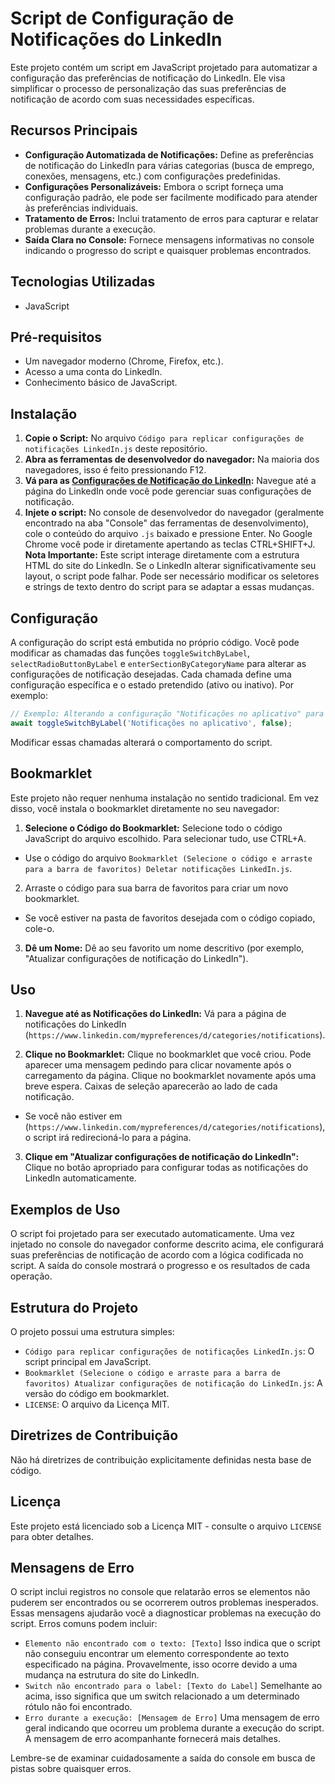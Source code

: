 # Script de Configuração de Notificações do LinkedIn
Este projeto contém um script em JavaScript projetado para automatizar a configuração das preferências de notificação do LinkedIn. Ele visa simplificar o processo de personalização das suas preferências de notificação de acordo com suas necessidades específicas.

## Recursos Principais
* **Configuração Automatizada de Notificações:** Define as preferências de notificação do LinkedIn para várias categorias (busca de emprego, conexões, mensagens, etc.) com configurações predefinidas.
* **Configurações Personalizáveis:** Embora o script forneça uma configuração padrão, ele pode ser facilmente modificado para atender às preferências individuais.
* **Tratamento de Erros:** Inclui tratamento de erros para capturar e relatar problemas durante a execução.
* **Saída Clara no Console:** Fornece mensagens informativas no console indicando o progresso do script e quaisquer problemas encontrados.

## Tecnologias Utilizadas
* JavaScript

## Pré-requisitos
* Um navegador moderno (Chrome, Firefox, etc.).
* Acesso a uma conta do LinkedIn.
* Conhecimento básico de JavaScript.

## Instalação
1. **Copie o Script:** No arquivo `Código para replicar configurações de notificações LinkedIn.js` deste repositório. 
2. **Abra as ferramentas de desenvolvedor do navegador:** Na maioria dos navegadores, isso é feito pressionando F12.
3. **Vá para as [Configurações de Notificação do LinkedIn](https://www.linkedin.com/mypreferences/d/categories/notifications):** Navegue até a página do LinkedIn onde você pode gerenciar suas configurações de notificação.
4. **Injete o script:** No console de desenvolvedor do navegador (geralmente encontrado na aba "Console" das ferramentas de desenvolvimento), cole o conteúdo do arquivo `.js` baixado e pressione Enter. No Google Chrome você pode ir diretamente apertando as teclas CTRL+SHIFT+J.
**Nota Importante:** Este script interage diretamente com a estrutura HTML do site do LinkedIn. Se o LinkedIn alterar significativamente seu layout, o script pode falhar. Pode ser necessário modificar os seletores e strings de texto dentro do script para se adaptar a essas mudanças.

## Configuração
A configuração do script está embutida no próprio código. Você pode modificar as chamadas das funções `toggleSwitchByLabel`, `selectRadioButtonByLabel` e `enterSectionByCategoryName` para alterar as configurações de notificação desejadas. Cada chamada define uma configuração específica e o estado pretendido (ativo ou inativo). Por exemplo:
```javascript
// Exemplo: Alterando a configuração "Notificações no aplicativo" para falso
await toggleSwitchByLabel('Notificações no aplicativo', false);
```
Modificar essas chamadas alterará o comportamento do script.

## Bookmarklet

Este projeto não requer nenhuma instalação no sentido tradicional. Em vez disso, você instala o bookmarklet diretamente no seu navegador:

1. **Selecione o Código do Bookmarklet:** Selecione todo o código JavaScript do arquivo escolhido. Para selecionar tudo, use CTRL+A.
* Use o código do arquivo `Bookmarklet (Selecione o código e arraste para a barra de favoritos) Deletar notificações LinkedIn.js`.

2. Arraste o código para sua barra de favoritos para criar um novo bookmarklet.
* Se você estiver na pasta de favoritos desejada com o código copiado, cole-o.

3. **Dê um Nome:** Dê ao seu favorito um nome descritivo (por exemplo, "Atualizar configurações de notificação do LinkedIn").

## Uso

1. **Navegue até as Notificações do LinkedIn:** Vá para a página de notificações do LinkedIn (`https://www.linkedin.com/mypreferences/d/categories/notifications`).

2. **Clique no Bookmarklet:** Clique no bookmarklet que você criou. Pode aparecer uma mensagem pedindo para clicar novamente após o carregamento da página. Clique no bookmarklet novamente após uma breve espera. Caixas de seleção aparecerão ao lado de cada notificação.
* Se você não estiver em (`https://www.linkedin.com/mypreferences/d/categories/notifications`), o script irá redirecioná-lo para a página.

3. **Clique em "Atualizar configurações de notificação do LinkedIn":** Clique no botão apropriado para configurar todas as notificações do LinkedIn automaticamente.

## Exemplos de Uso
O script foi projetado para ser executado automaticamente. Uma vez injetado no console do navegador conforme descrito acima, ele configurará suas preferências de notificação de acordo com a lógica codificada no script. A saída do console mostrará o progresso e os resultados de cada operação.

## Estrutura do Projeto
O projeto possui uma estrutura simples:
* `Código para replicar configurações de notificações LinkedIn.js`: O script principal em JavaScript.
* `Bookmarklet (Selecione o código e arraste para a barra de favoritos) Atualizar configurações de notificação do LinkedIn.js`: A versão do código em bookmarklet.
* `LICENSE`: O arquivo da Licença MIT.

## Diretrizes de Contribuição
Não há diretrizes de contribuição explicitamente definidas nesta base de código.

## Licença
Este projeto está licenciado sob a Licença MIT - consulte o arquivo `LICENSE` para obter detalhes.

## Mensagens de Erro
O script inclui registros no console que relatarão erros se elementos não puderem ser encontrados ou se ocorrerem outros problemas inesperados. Essas mensagens ajudarão você a diagnosticar problemas na execução do script. Erros comuns podem incluir:
* `Elemento não encontrado com o texto: [Texto]` Isso indica que o script não conseguiu encontrar um elemento correspondente ao texto especificado na página. Provavelmente, isso ocorre devido a uma mudança na estrutura do site do LinkedIn.
* `Switch não encontrado para o label: [Texto do Label]` Semelhante ao acima, isso significa que um switch relacionado a um determinado rótulo não foi encontrado.
* `Erro durante a execução: [Mensagem de Erro]` Uma mensagem de erro geral indicando que ocorreu um problema durante a execução do script. A mensagem de erro acompanhante fornecerá mais detalhes.

Lembre-se de examinar cuidadosamente a saída do console em busca de pistas sobre quaisquer erros.
